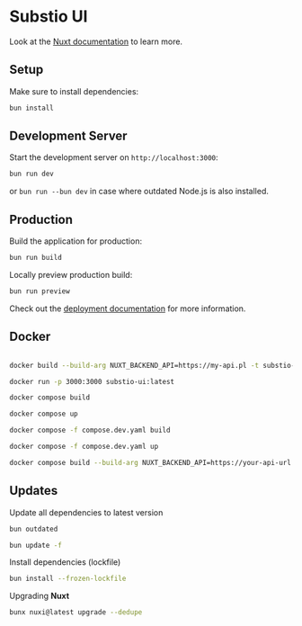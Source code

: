 # Substio UI

Look at the [Nuxt documentation](https://nuxt.com/docs/getting-started/introduction) to learn more.

## Setup

Make sure to install dependencies:

```bash
bun install
```

## Development Server

Start the development server on `http://localhost:3000`:

```bash
bun run dev
```

or `bun run --bun dev` in case where outdated Node.js is also installed.

## Production

Build the application for production:

```bash
bun run build
```

Locally preview production build:

```bash
bun run preview
```

Check out the [deployment documentation](https://nuxt.com/docs/getting-started/deployment) for more information.

## Docker

```bash

docker build --build-arg NUXT_BACKEND_API=https://my-api.pl -t substio-ui:latest .

docker run -p 3000:3000 substio-ui:latest

```

```bash
docker compose build
```

```bash
docker compose up
```

```bash
docker compose -f compose.dev.yaml build
```

```bash
docker compose -f compose.dev.yaml up
```

```bash
docker compose build --build-arg NUXT_BACKEND_API=https://your-api-url
```

## Updates

Update all dependencies to latest version

```bash
bun outdated
```

```bash
bun update -f
```

Install dependencies (lockfile)

```bash
bun install --frozen-lockfile
```

Upgrading **Nuxt**

```bash
bunx nuxi@latest upgrade --dedupe
```
